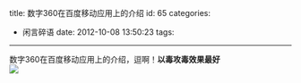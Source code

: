 title: 数字360在百度移动应用上的介绍
id: 65
categories:
  - 闲言碎语
date: 2012-10-08 13:50:23
tags:
---

数字360在百度移动应用上的介绍，逗啊！**以毒攻毒效果最好**
</br>![](http://m1.img.libdd.com/farm5/2012/1008/13/B78F7E926C24E5060FB78207551CF52530E57D8D7D8E_500_326.jpg)</img>
